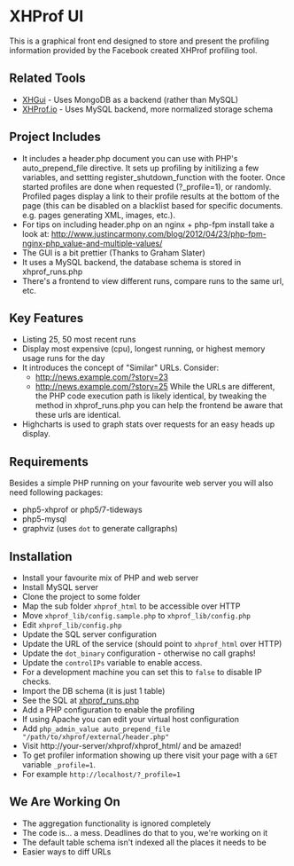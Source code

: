XHProf UI
=========

This is a graphical front end designed to store and present the profiling information provided by the Facebook created XHProf profiling tool.


Related Tools
-------------

* [XHGui](https://github.com/perftools/xhgui) - Uses MongoDB as a backend (rather than MySQL)
* [XHProf.io](http://xhprof.io/) - Uses MySQL backend, more normalized storage schema 


Project Includes
----------------

* It includes a header.php document you can use with PHP's 
  auto\_prepend\_file directive. It sets up profiling by initilizing a few variables, and settting register_shutdown_function with the footer. Once started profiles are done 
  when requested (?\_profile=1), or randomly. Profiled pages display a link to 
  their profile results at the bottom of the page (this can be disabled on a 
  blacklist based for specific documents. e.g. pages generating XML, images, 
  etc.).
* For tips on including header.php on an nginx + php-fpm install take a look at: http://www.justincarmony.com/blog/2012/04/23/php-fpm-nginx-php_value-and-multiple-values/
* The GUI is a bit prettier (Thanks to Graham Slater)
* It uses a MySQL backend, the database schema is stored in xhprof\_runs.php 
* There's a frontend to view different runs, compare runs to the same url, etc.

Key Features
-------------

* Listing 25, 50 most recent runs
* Display most expensive (cpu), longest running, or highest memory usage runs 
  for the day
* It introduces the concept of "Similar" URLs. Consider:
  * http://news.example.com/?story=23
  * http://news.example.com/?story=25
  While the URLs are different, the PHP code execution path is likely identical,
  by tweaking the method in xhprof\_runs.php you can help the frontend be aware
  that these urls are identical.
* Highcharts is used to graph stats over requests for an 
  easy heads up display.

Requirements
------------

Besides a simple PHP running on your favourite web server you will also need following packages:

* php5-xhprof or php5/7-tideways
* php5-mysql
* graphviz (uses `dot` to generate callgraphs)

Installation
-------------

* Install your favourite mix of PHP and web server
* Install MySQL server
* Clone the project to some folder
* Map the sub folder `xhprof_html` to be accessible over HTTP
* Move `xhprof_lib/config.sample.php` to `xhprof_lib/config.php`
* Edit `xhprof_lib/config.php`
 * Update the SQL server configuration
 * Update the URL of the service (should point to `xhprof_html` over HTTP)
 * Update the `dot_binary` configuration - otherwise no call graphs!
 * Update the `controlIPs` variable to enable access.
  * For a development machine you can set this to `false` to disable IP checks.
* Import the DB schema (it is just 1 table)
 * See the SQL at [xhprof_runs.php](https://github.com/toomasr/xhprof/blob/master/xhprof_lib/utils/xhprof_runs.php#L109)
* Add a PHP configuration to enable the profiling
 * If using Apache you can edit your virtual host configuration
 * Add `php_admin_value auto_prepend_file "/path/to/xhprof/external/header.php"`
* Visit http://your-server/xhprof/xhprof_html/ and be amazed!
 * To get profiler information showing up there visit your page with a `GET` variable `_profile=1`.
 * For example `http://localhost/?_profile=1`

We Are Working On
-----------------

* The aggregation functionality is ignored completely
* The code is... a mess. Deadlines do that to you, we're working on it
* The default table schema isn't indexed all the places it needs to be
* Easier ways to diff URLs